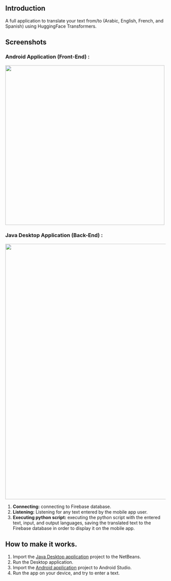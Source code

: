 ## Introduction

A full application to translate your text from/to (Arabic, English, French, and Spanish) using HuggingFace Transformers.


## Screenshots

### Android Application (Front-End) :

<img src="https://i.imgur.com/W02nc9n.png" width="500"/>


### Java Desktop Application (Back-End) :

<img src="https://imgur.com/5Ri07kM.png" width="800"/>

1. **Connecting:** connecting to Firebase database.
2. **Listening:** Listening for any text entered by the mobile app user.
3. **Executing python script:** executing the python script with the entered text, input, and output languages, saving the translated text to the Firebase database in order to display it on the mobile app.

## How to make it works.

1. Import the [Java Desktop application](https://github.com/Mouadabdelghafouraitali/Translation_Huggingface_Transformers/tree/master/NLP%20Translation%20(Desktop%20app)) project to the NetBeans.
2. Run the Desktop application.
3. Import the [Android application](https://github.com/Mouadabdelghafouraitali/Translation_Huggingface_Transformers) project to Android Studio.
4. Run the app on your device, and try to enter a text.
